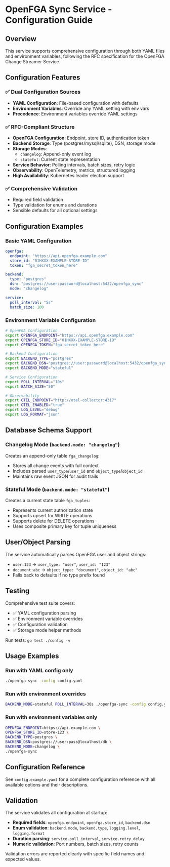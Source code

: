 # OpenFGA Sync Service - Configuration Guide

## Overview

This service supports comprehensive configuration through both YAML files and environment variables, following the RFC specification for the OpenFGA Change Streamer Service.

## Configuration Features

### ✅ **Dual Configuration Sources**
- **YAML Configuration**: File-based configuration with defaults
- **Environment Variables**: Override any YAML setting with env vars
- **Precedence**: Environment variables override YAML settings

### ✅ **RFC-Compliant Structure**
- **OpenFGA Configuration**: Endpoint, store ID, authentication token
- **Backend Storage**: Type (postgres/mysql/sqlite), DSN, storage mode
- **Storage Modes**: 
  - `changelog`: Append-only event log
  - `stateful`: Current state representation
- **Service Behavior**: Polling intervals, batch sizes, retry logic
- **Observability**: OpenTelemetry, metrics, structured logging
- **High Availability**: Kubernetes leader election support

### ✅ **Comprehensive Validation**
- Required field validation
- Type validation for enums and durations
- Sensible defaults for all optional settings

## Configuration Examples

### Basic YAML Configuration

```yaml
openfga:
  endpoint: "https://api.openfga.example.com"
  store_id: "01HXXX-EXAMPLE-STORE-ID"
  token: "fga_secret_token_here"

backend:
  type: "postgres"
  dsn: "postgres://user:password@localhost:5432/openfga_sync"
  mode: "changelog"

service:
  poll_interval: "5s"
  batch_size: 100
```

### Environment Variable Configuration

```bash
# OpenFGA Configuration
export OPENFGA_ENDPOINT="https://api.openfga.example.com"
export OPENFGA_STORE_ID="01HXXX-EXAMPLE-STORE-ID"
export OPENFGA_TOKEN="fga_secret_token_here"

# Backend Configuration
export BACKEND_TYPE="postgres"
export BACKEND_DSN="postgres://user:password@localhost:5432/openfga_sync"
export BACKEND_MODE="stateful"

# Service Configuration
export POLL_INTERVAL="10s"
export BATCH_SIZE="50"

# Observability
export OTEL_ENDPOINT="http://otel-collector:4317"
export OTEL_ENABLED="true"
export LOG_LEVEL="debug"
export LOG_FORMAT="json"
```

## Database Schema Support

### Changelog Mode (`backend.mode: "changelog"`)
Creates an append-only table `fga_changelog`:
- Stores all change events with full context
- Includes parsed `user_type`/`user_id` and `object_type`/`object_id`
- Maintains raw event JSON for audit trails

### Stateful Mode (`backend.mode: "stateful"`)
Creates a current state table `fga_tuples`:
- Represents current authorization state
- Supports upsert for WRITE operations
- Supports delete for DELETE operations
- Uses composite primary key for tuple uniqueness

## User/Object Parsing

The service automatically parses OpenFGA user and object strings:
- `user:123` → `user_type: "user"`, `user_id: "123"`
- `document:abc` → `object_type: "document"`, `object_id: "abc"`
- Falls back to defaults if no type prefix found

## Testing

Comprehensive test suite covers:
- ✅ YAML configuration parsing
- ✅ Environment variable overrides
- ✅ Configuration validation
- ✅ Storage mode helper methods

Run tests: `go test ./config -v`

## Usage Examples

### Run with YAML config only
```bash
./openfga-sync -config config.yaml
```

### Run with environment overrides
```bash
BACKEND_MODE=stateful POLL_INTERVAL=30s ./openfga-sync -config config.yaml
```

### Run with environment variables only
```bash
OPENFGA_ENDPOINT=https://api.example.com \
OPENFGA_STORE_ID=store-123 \
BACKEND_TYPE=postgres \
BACKEND_DSN=postgres://user:pass@localhost/db \
BACKEND_MODE=changelog \
./openfga-sync
```

## Configuration Reference

See `config.example.yaml` for a complete configuration reference with all available options and their descriptions.

## Validation

The service validates all configuration at startup:
- **Required fields**: `openfga.endpoint`, `openfga.store_id`, `backend.dsn`
- **Enum validation**: `backend.mode`, `backend.type`, `logging.level`, `logging.format`
- **Duration parsing**: `service.poll_interval`, `service.retry_delay`
- **Numeric validation**: Port numbers, batch sizes, retry counts

Validation errors are reported clearly with specific field names and expected values.
